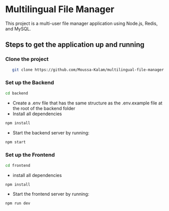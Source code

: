 # Multilingual File Manager

This project is a multi-user file manager application using Node.js, Redis, and MySQL.

## Steps to get the application up and running

### Clone the project
```bash
   git clone https://github.com/Moussa-Kalam/multilingual-file-manager.git
```

### Set up the Backend
```bash
cd backend
```
- Create a .env file that has the same structure as the .env.example file at the root of the backend folder
- Install all dependencies
```bash
npm install
```
- Start the backend server by running:
```bash
npm start
```


### Set up the Frontend
```bash
cd frontend
```
- install all dependencies
```bash
npm install
```

- Start the frontend server by running:
```bash
npm run dev
```
